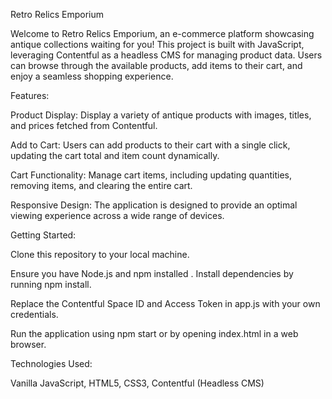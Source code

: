 Retro Relics Emporium


Welcome to Retro Relics Emporium, an e-commerce platform showcasing antique collections waiting for you! 
This project is built with JavaScript, leveraging Contentful as a headless CMS for managing product data. 
Users can browse through the available products, add items to their cart, and enjoy a seamless shopping experience.

Features:

Product Display: Display a variety of antique products with images, titles, and prices fetched from Contentful.

Add to Cart: Users can add products to their cart with a single click, updating the cart total and item count dynamically.

Cart Functionality: Manage cart items, including updating quantities, removing items, and clearing the entire cart.

Responsive Design: The application is designed to provide an optimal viewing experience across a wide range of devices.

Getting Started:

Clone this repository to your local machine.

Ensure you have Node.js and npm installed
.
Install dependencies by running npm install.

Replace the Contentful Space ID and Access Token in app.js with your own credentials.

Run the application using npm start or by opening index.html in a web browser.

Technologies Used:

Vanilla JavaScript, 
HTML5, 
CSS3, 
Contentful (Headless CMS)
